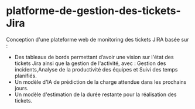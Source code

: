 # platforme-de-gestion-des-tickets-Jira

Conception d'une plateforme web de monitoring des tickets JIRA basée sur :
- Des tableaux de bords permettant d’avoir une vision sur l'état des tickets Jira ainsi que la gestion de l'activité, avec : Gestion des incidents,Analyse de la productivité des équipes et Suivi des temps planifiés.
- Un modèle d'IA de prédiction de la charge attendue dans les prochains jours. 
- Un modèle d'estimation de la durée restante pour la réalisation des tickets.
